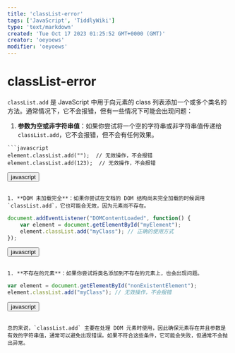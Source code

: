 ```yaml
---
title: 'classList-error'
tags: ['JavaScript', 'TiddlyWiki']
type: 'text/markdown'
created: 'Tue Oct 17 2023 01:25:52 GMT+0000 (GMT)'
creator: 'oeyoews'
modifier: 'oeyoews'
---
```


# classList-error

`classList.add` 是 JavaScript 中用于向元素的 class 列表添加一个或多个类名的方法。通常情况下，它不会报错，但有一些情况下可能会出现问题：

1. **参数为空或非字符串值**：如果你尝试将一个空的字符串或非字符串值传递给 `classList.add`，它不会报错，但不会有任何效果。

```
```javascript
element.classList.add("");  // 无效操作，不会报错
element.classList.add(123);  // 无效操作，不会报错
```

<button>javascript</button>
```

1. **DOM 未加载完全**：如果你尝试在文档的 DOM 结构尚未完全加载的时候调用 `classList.add`，它也可能会无效，因为元素尚不存在。

```
```javascript
document.addEventListener("DOMContentLoaded", function() {
    var element = document.getElementById("myElement");
    element.classList.add("myClass"); // 正确的使用方式
});
```

<button>javascript</button>
```

1. **不存在的元素**：如果你尝试将类名添加到不存在的元素上，也会出现问题。

```
```javascript
var element = document.getElementById("nonExistentElement");
element.classList.add("myClass"); // 无效操作，不会报错
```

<button>javascript</button>
```

总的来说，`classList.add` 主要在处理 DOM 元素时使用，因此确保元素存在并且参数是有效的字符串值，通常可以避免出现错误。如果不符合这些条件，它可能会失败，但通常不会抛出异常。
